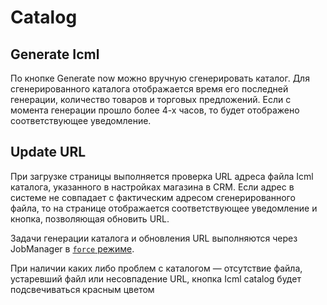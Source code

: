 # Catalog

## Generate Icml

По кнопке Generate now можно вручную сгенерировать каталог. Для сгенерированного каталога отображается время его
последней генерации, количество товаров и торговых предложений. Если с момента генерации прошло более 4-х часов, то
будет отображено соответствующее уведомление.

## Update URL

При загрузке страницы выполняется проверка URL адреса файла Icml каталога, указанного в настройках магазина в CRM. Если
адрес в системе не совпадает с фактическим адресом сгенерированного файла, то на странице отображается соответствующее
уведомление и кнопка, позволяющая обновить URL.

Задачи генерации каталога и обновления URL выполняются через JobManager в [`force` режиме](../2.%20Workflow/CLI%20&%20Job%20Manager/Job%20Manager.md#force-option).

При наличии каких либо проблем с каталогом — отсутствие файла, устаревший файл или несовпадение URL, кнопка Icml catalog
будет подсвечиваться красным цветом 

